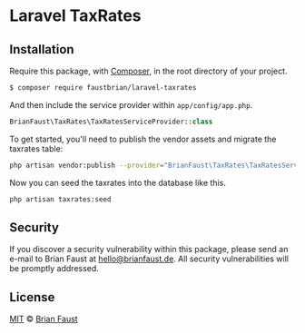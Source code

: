 # Laravel TaxRates

## Installation

Require this package, with [Composer](https://getcomposer.org/), in the root directory of your project.

``` bash
$ composer require faustbrian/laravel-taxrates
```

And then include the service provider within `app/config/app.php`.

``` php
BrianFaust\TaxRates\TaxRatesServiceProvider::class
```

To get started, you'll need to publish the vendor assets and migrate the taxrates table:

```bash
php artisan vendor:publish --provider="BrianFaust\TaxRates\TaxRatesServiceProvider" && php artisan migrate
```

Now you can seed the taxrates into the database like this.

```bash
php artisan taxrates:seed
```

## Security

If you discover a security vulnerability within this package, please send an e-mail to Brian Faust at hello@brianfaust.de. All security vulnerabilities will be promptly addressed.

## License

[MIT](LICENSE) © [Brian Faust](https://brianfaust.de)
